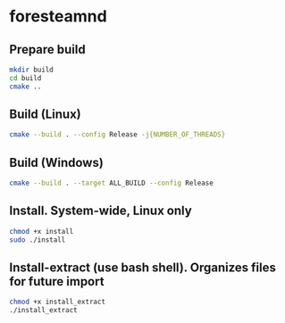 # foresteamnd
## Prepare build
```bash
mkdir build
cd build
cmake ..
```
## Build (Linux)
```bash
cmake --build . --config Release -j{NUMBER_OF_THREADS}
```
## Build (Windows)
```bash
cmake --build . --target ALL_BUILD --config Release
```
## Install. System-wide, Linux only
```bash
chmod +x install
sudo ./install
```
## Install-extract (use bash shell). Organizes files for future import
```bash
chmod +x install_extract
./install_extract
```
